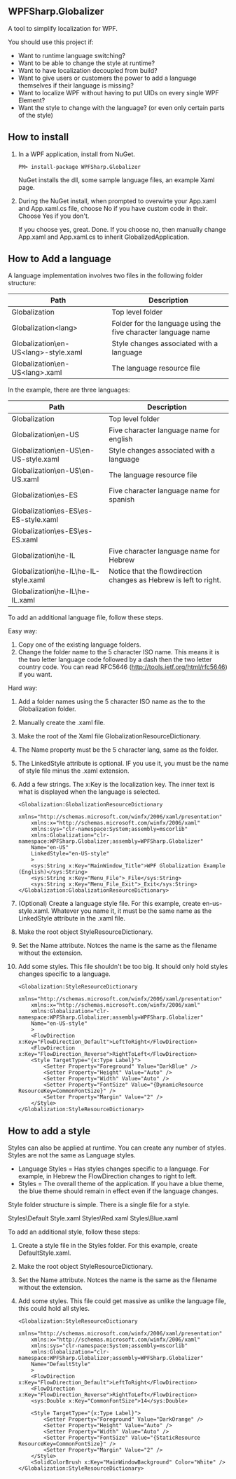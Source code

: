 ## WPFSharp.Globalizer ##

A tool to simplify localization for WPF.

You should use this project if:
* Want to runtime language switching? 
* Want to be able to change the style at runtime?
* Want to have localization decoupled from build?
* Want to give users or customers the power to add a language themselves if their language is missing?
* Want to localize WPF without having to put UIDs on every single WPF Element?
* Want the style to change with the language? (or even only certain parts of the style)

## How to install ##

1. In a WPF application, install from NuGet.

    ```
    PM> install-package WPFSharp.Globalizer
    ```

    NuGet installs the dll, some sample language files, an example Xaml page.
    
2. During the NuGet install, when prompted to overwirte your App.xaml and App.xaml.cs file, choose No if you have custom code in their. Choose Yes if you don't.

    If you choose yes, great. Done.
    If you choose no, then manually change App.xaml and App.xaml.cs to inherit GlobalizedApplication.

## How to Add a language ##

A language implementation involves two files in the following folder structure:

Path | Description
---- | ----
Globalization | Top level folder
Globalization\<lang> | Folder for the language using the five character language name
Globalization\en-US\<lang>-style.xaml | Style changes associated with a language 
Globalization\en-US\<lang>.xaml | The language resource file

In the example, there are three languages:

Path | Description
---- | ----
Globalization | Top level folder
Globalization\en-US | Five character language name for english
Globalization\en-US\en-US-style.xaml | Style changes associated with a language 
Globalization\en-US\en-US.xaml | The language resource file
Globalization\es-ES | Five character language name for spanish
Globalization\es-ES\es-ES-style.xaml  | 
Globalization\es-ES\es-ES.xaml | 
Globalization\he-IL | Five character language name for Hebrew
Globalization\he-IL\he-IL-style.xaml | Notice that the flowdirection changes as Hebrew is left to right.
Globalization\he-IL\he-IL.xaml  | 

To add an additional language file, follow these steps.

Easy way:

1. Copy one of the existing language folders.
2. Change the folder name to the 5 character ISO name. This means it is the two letter language code followed by a dash then the two letter country code. You can read RFC5646 (http://tools.ietf.org/html/rfc5646) if you want.

Hard way:

1. Add a folder names using the 5 character ISO name as the  to the Globalization folder. 
2. Manually create the <lang>.xaml file.
3. Make the root of the Xaml file GlobalizationResourceDictionary.
4. The Name property must be the 5 character lang, same as the folder.
5. The LinkedStyle attribute is optional. IF you use it, you must be the name of style file minus the .xaml extension.
6. Add a few strings. The x:Key is the localization key. The inner text is what is displayed when the language is selected.

    ```
    <Globalization:GlobalizationResourceDictionary 
        xmlns="http://schemas.microsoft.com/winfx/2006/xaml/presentation"
        xmlns:x="http://schemas.microsoft.com/winfx/2006/xaml"
        xmlns:sys="clr-namespace:System;assembly=mscorlib"
        xmlns:Globalization="clr-namespace:WPFSharp.Globalizer;assembly=WPFSharp.Globalizer"
        Name="en-US"
        LinkedStyle="en-US-style"
        >
        <sys:String x:Key="MainWindow_Title">WPF Globalization Example (English)</sys:String>
        <sys:String x:Key="Menu_File">_File</sys:String>
        <sys:String x:Key="Menu_File_Exit">_Exit</sys:String>
    </Globalization:GlobalizationResourceDictionary>
    ```
    
7. (Optional) Create a language style file. For this example, create en-us-style.xaml. Whatever you name it, it must be the same name as the LinkedStyle attribute in the <lang>.xaml file.
8. Make the root object StyleResourceDictionary.
9. Set the Name attribute. Notces the name is the same as the filename without the extension.
10. Add some styles. This file shouldn't be too big. It should only hold styles changes specific to a language.

    ```
    <Globalization:StyleResourceDictionary 
        xmlns="http://schemas.microsoft.com/winfx/2006/xaml/presentation"
        xmlns:x="http://schemas.microsoft.com/winfx/2006/xaml"
        xmlns:Globalization="clr-namespace:WPFSharp.Globalizer;assembly=WPFSharp.Globalizer"
        Name="en-US-style"
        >
        <FlowDirection x:Key="FlowDirection_Default">LeftToRight</FlowDirection>
        <FlowDirection x:Key="FlowDirection_Reverse">RightToLeft</FlowDirection>
        <Style TargetType="{x:Type Label}">
            <Setter Property="Foreground" Value="DarkBlue" />
            <Setter Property="Height" Value="Auto" />
            <Setter Property="Width" Value="Auto" />
            <Setter Property="FontSize" Value="{DynamicResource ResourceKey=CommonFontSize}" />
            <Setter Property="Margin" Value="2" />
        </Style>
    </Globalization:StyleResourceDictionary>
    ```

## How to add a style ##

Styles can also be applied at runtime. You can create any number of styles. Styles are not the same as Language styles.

* Language Styles = Has styles changes specific to a language. For example, in Hebrew the FlowDirection changes to right to left.
* Styles = The overall theme of the application. If you have a blue theme, the blue theme should remain in effect even if the language changes.

Style folder structure is simple. There is a single file for a style.

Styles\Default Style.xaml
Styles\Red.xaml
Styles\Blue.xaml

To add an additional style, follow these steps:

1. Create a style file in the Styles folder. For this example, create DefaultStyle.xaml.
2. Make the root object StyleResourceDictionary.
3. Set the Name attribute. Notces the name is the same as the filename without the extension.
4. Add some styles. This file could get massive as unlike the language file, this could hold all styles.

    ```
    <Globalization:StyleResourceDictionary 
        xmlns="http://schemas.microsoft.com/winfx/2006/xaml/presentation"
        xmlns:x="http://schemas.microsoft.com/winfx/2006/xaml"
        xmlns:sys="clr-namespace:System;assembly=mscorlib"
        xmlns:Globalization="clr-namespace:WPFSharp.Globalizer;assembly=WPFSharp.Globalizer" 
        Name="DefaultStyle"
        >
        <FlowDirection x:Key="FlowDirection_Default">LeftToRight</FlowDirection>
        <FlowDirection x:Key="FlowDirection_Reverse">RightToLeft</FlowDirection>
        <sys:Double x:Key="CommonFontSize">14</sys:Double>
    
        <Style TargetType="{x:Type Label}">
            <Setter Property="Foreground" Value="DarkOrange" />
            <Setter Property="Height" Value="Auto" />
            <Setter Property="Width" Value="Auto" />
            <Setter Property="FontSize" Value="{StaticResource ResourceKey=CommonFontSize}" />
            <Setter Property="Margin" Value="2" />
        </Style>
        <SolidColorBrush x:Key="MainWindowBackground" Color="White" />
    </Globalization:StyleResourceDictionary>
    ```

